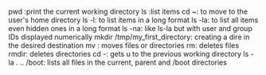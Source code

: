 pwd :print the current working directory
ls :list items
cd ~: to move to the user's home directory
ls -l: to list items in a long format 
ls -la: to list all items even hidden ones in a long format
ls -na: like ls-la but with user and group IDs displayed numerically
mkdir /tmp/my_first_directory: creating a dire in the desired destination
mv : moves files or directories
rm: deletes files
rmdir: deletes directories
cd -: gets u to the previous working directory
ls -la . .. /boot: lists all files in the current, parent and /boot 
directories
